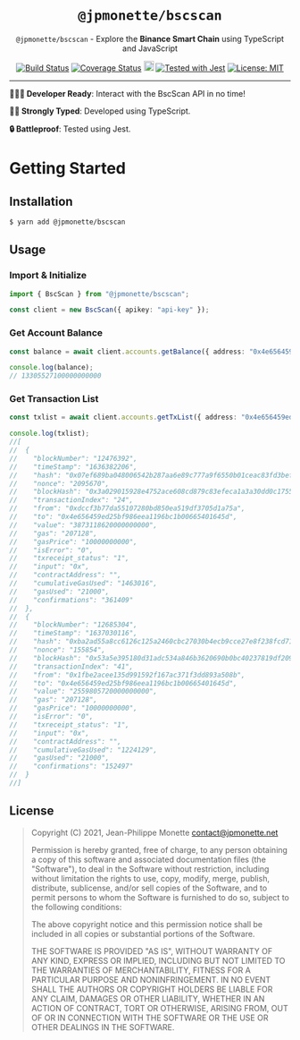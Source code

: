 <h1 align="center"><code>@jpmonette/bscscan</code></h1>

<p align="center"><code>@jpmonette/bscscan</code> - Explore the <strong>Binance Smart Chain</strong> using TypeScript and JavaScript</p>

<p align="center">
  <a href="https://travis-ci.com/jpmonette/bscscan-ts"><img src="https://travis-ci.com/jpmonette/bscscan-ts.svg?branch=develop" alt="Build Status"></a> <a href='https://coveralls.io/github/jpmonette/bscscan-ts?branch=develop'><img src='https://coveralls.io/repos/github/jpmonette/bscscan-ts/badge.svg?branch=develop' alt='Coverage Status' /></a> <a href="https://www.npmjs.com/package/@jpmonette/bscscan"><img src="https://badge.fury.io/js/%40jpmonette%2Fbscscan.svg" alt="npm version" height="18"></a> <a href="https://github.com/facebook/jest"><img src="https://img.shields.io/badge/tested_with-jest-99424f.svg" alt="Tested with Jest"></a> <a href="https://opensource.org/licenses/MIT"><img src="https://img.shields.io/badge/License-MIT-yellow.svg" alt="License: MIT"></a>
</p>

---

**👩🏻‍💻 Developer Ready**: Interact with the BscScan API in no time!

**💪🏼 Strongly Typed**: Developed using TypeScript.

**🔒 Battleproof**: Tested using Jest.

# Getting Started

## Installation

```bash
$ yarn add @jpmonette/bscscan
```

## Usage

### Import & Initialize

```ts
import { BscScan } from "@jpmonette/bscscan";

const client = new BscScan({ apikey: "api-key" });
```

### Get Account Balance

```ts
const balance = await client.accounts.getBalance({ address: "0x4e656459ed25bf986eea1196bc1b00665401645d" });

console.log(balance);
// 13305527100000000000
```

### Get Transaction List

```ts
const txlist = await client.accounts.getTxList({ address: "0x4e656459ed25bf986eea1196bc1b00665401645d" });

console.log(txlist);
//[
//  {
//    "blockNumber": "12476392",
//    "timeStamp": "1636382206",
//    "hash": "0x07ef689ba048006542b287aa6e89c777a9f6550b01ceac83fd3bef88ead38387",
//    "nonce": "2095670",
//    "blockHash": "0x3a029015928e4752ace608cd879c83efeca1a3a30dd0c1755ec97aa335813ae1",
//    "transactionIndex": "24",
//    "from": "0xdccf3b77da55107280bd850ea519df3705d1a75a",
//    "to": "0x4e656459ed25bf986eea1196bc1b00665401645d",
//    "value": "3873118620000000000",
//    "gas": "207128",
//    "gasPrice": "10000000000",
//    "isError": "0",
//    "txreceipt_status": "1",
//    "input": "0x",
//    "contractAddress": "",
//    "cumulativeGasUsed": "1463016",
//    "gasUsed": "21000",
//    "confirmations": "361409"
//  },
//  {
//    "blockNumber": "12685304",
//    "timeStamp": "1637030116",
//    "hash": "0xba2ad55a8cc6126c125a2460cbc27030b4ecb9cce27e8f238fcd71fcf32d6c24",
//    "nonce": "155854",
//    "blockHash": "0x53a5e395180d31adc534a846b3620690b0bc40237819df209980d0090fd8e8f3",
//    "transactionIndex": "41",
//    "from": "0x1fbe2acee135d991592f167ac371f3dd893a508b",
//    "to": "0x4e656459ed25bf986eea1196bc1b00665401645d",
//    "value": "2559805720000000000",
//    "gas": "207128",
//    "gasPrice": "10000000000",
//    "isError": "0",
//    "txreceipt_status": "1",
//    "input": "0x",
//    "contractAddress": "",
//    "cumulativeGasUsed": "1224129",
//    "gasUsed": "21000",
//    "confirmations": "152497"
//  }
//]
```

## License

> Copyright (C) 2021, Jean-Philippe Monette <contact@jpmonette.net>
>
> Permission is hereby granted, free of charge, to any person obtaining a copy of this software and associated documentation files (the "Software"), to deal in the Software without restriction, including without limitation the rights to use, copy, modify, merge, publish, distribute, sublicense, and/or sell copies of the Software, and to permit persons to whom the Software is furnished to do so, subject to the following conditions:
>
> The above copyright notice and this permission notice shall be included in all copies or substantial portions of the Software.
>
> THE SOFTWARE IS PROVIDED "AS IS", WITHOUT WARRANTY OF ANY KIND, EXPRESS OR IMPLIED, INCLUDING BUT NOT LIMITED TO THE WARRANTIES OF MERCHANTABILITY, FITNESS FOR A PARTICULAR PURPOSE AND NONINFRINGEMENT. IN NO EVENT SHALL THE AUTHORS OR COPYRIGHT HOLDERS BE LIABLE FOR ANY CLAIM, DAMAGES OR OTHER LIABILITY, WHETHER IN AN ACTION OF CONTRACT, TORT OR OTHERWISE, ARISING FROM, OUT OF OR IN CONNECTION WITH THE SOFTWARE OR THE USE OR OTHER DEALINGS IN THE SOFTWARE.
